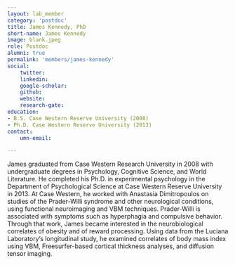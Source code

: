 ```yaml
---
layout: lab_member
category: 'postdoc'
title: James Kennedy, PhD
short-name: James Kennedy
image: blank.jpeg
role: Postdoc
alumni: true
permalink: 'members/james-kennedy'
social:
    twitter: 
    linkedin: 
    google-scholar: 
    github: 
    website:
    research-gate: 
education:
- B.S. Case Western Reserve University (2008)
- Ph.D. Case Western Reserve University (2013)
contact:
    umn-email: 

---
```


James graduated from Case Western Research University in 2008 with undergraduate degrees in Psychology, Cognitive Science, and World Literature. He completed his Ph.D. in experimental psychology in the Department of Psychological Science at Case Western Reserve University in 2013. At Case Western, he worked with Anastasia Dimitropoulos on studies of the Prader-Willi syndrome and other neurological conditions, using functional neuroimaging and VBM techniques. Prader-Willi is associated with symptoms such as hyperphagia and compulsive behavior. Through that work, James became interested in the neurobiological correlates of obesity and of reward processing. Using data from the Luciana Laboratory’s longitudinal study, he examined correlates of body mass index using VBM, Freesurfer-based cortical thickness analyses, and diffusion tensor imaging.  


